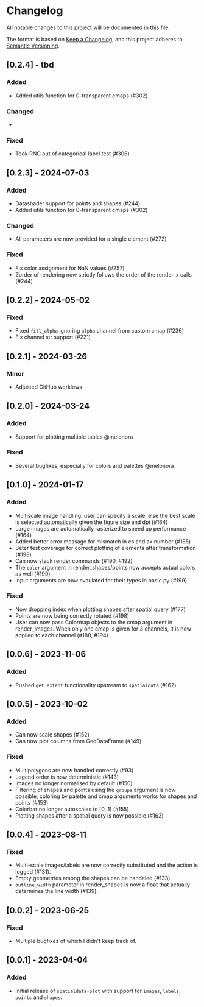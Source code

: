 # Changelog

All notable changes to this project will be documented in this file.

The format is based on [Keep a Changelog][],
and this project adheres to [Semantic Versioning][].

[keep a changelog]: https://keepachangelog.com/en/1.0.0/
[semantic versioning]: https://semver.org/spec/v2.0.0.html

## [0.2.4] - tbd

### Added

-   Added utils function for 0-transparent cmaps (#302)

### Changed

-

### Fixed

-   Took RNG out of categorical label test (#306)

## [0.2.3] - 2024-07-03

### Added

-   Datashader support for points and shapes (#244)
-   Added utils function for 0-transparent cmaps (#302)

### Changed

-   All parameters are now provided for a single element (#272)

### Fixed

-   Fix color assignment for NaN values (#257)
-   Zorder of rendering now strictly follows the order of the render_x calls (#244)

## [0.2.2] - 2024-05-02

### Fixed

-   Fixed `fill_alpha` ignoring `alpha` channel from custom cmap (#236)
-   Fix channel str support (#221)

## [0.2.1] - 2024-03-26

### Minor

-   Adjusted GitHub worklows

## [0.2.0] - 2024-03-24

### Added

-   Support for plotting multiple tables @melonora

### Fixed

-   Several bugfixes, especially for colors and palettes @melonora

## [0.1.0] - 2024-01-17

### Added

-   Multiscale image handling: user can specify a scale, else the best scale is selected automatically given the figure size and dpi (#164)
-   Large images are automatically rasterized to speed up performance (#164)
-   Added better error message for mismatch in cs and ax number (#185)
-   Beter test coverage for correct plotting of elements after transformation (#198)
-   Can now stack render commands (#190, #192)
-   The `color` argument in render_shapes/points now accepts actual colors as well (#199)
-   Input arguments are now evaulated for their types in basic.py (#199)

### Fixed

-   Now dropping index when plotting shapes after spatial query (#177)
-   Points are now being correctly rotated (#198)
-   User can now pass Colormap objects to the cmap argument in render_images. When only one cmap is given for 3 channels, it is now applied to each channel (#188, #194)

## [0.0.6] - 2023-11-06

### Added

-   Pushed `get_extent` functionality upstream to `spatialdata` (#162)

## [0.0.5] - 2023-10-02

### Added

-   Can now scale shapes (#152)
-   Can now plot columns from GeoDataFrame (#149)

### Fixed

-   Multipolygons are now handled correctly (#93)
-   Legend order is now deterministic (#143)
-   Images no longer normalised by default (#150)
-   Filtering of shapes and points using the `groups` argument is now possible, coloring by palette and cmap arguments works for shapes and points (#153)
-   Colorbar no longer autoscales to [0, 1] (#155)
-   Plotting shapes after a spatial query is now possible (#163)

## [0.0.4] - 2023-08-11

### Fixed

-   Multi-scale images/labels are now correctly substituted and the action is logged (#131).
-   Empty geometries among the shapes can be handeled (#133).
-   `outline_width` parameter in render_shapes is now a float that actually determines the line width (#139).

## [0.0.2] - 2023-06-25

### Fixed

-   Multiple bugfixes of which I didn't keep track of.

## [0.0.1] - 2023-04-04

### Added

-   Initial release of `spatialdata-plot` with support for `images`, `labels`, `points` and `shapes`.
